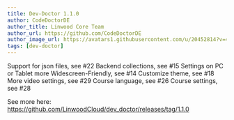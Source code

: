 ```yaml
---
title: Dev-Doctor 1.1.0
author: CodeDoctorDE
author_title: Linwood Core Team
author_url: https://github.com/CodeDoctorDE
author_image_url: https://avatars1.githubusercontent.com/u/20452814?v=4
tags: [dev-doctor]
---
```


Support for json files, see #22
Backend collections, see #15
Settings on PC or Tablet more Widescreen-Friendly, see #14
Customize theme, see #18
More video settings, see #29
Course language, see #26
Course settings, see #28

See more here: <https://github.com/LinwoodCloud/dev_doctor/releases/tag/1.1.0>
